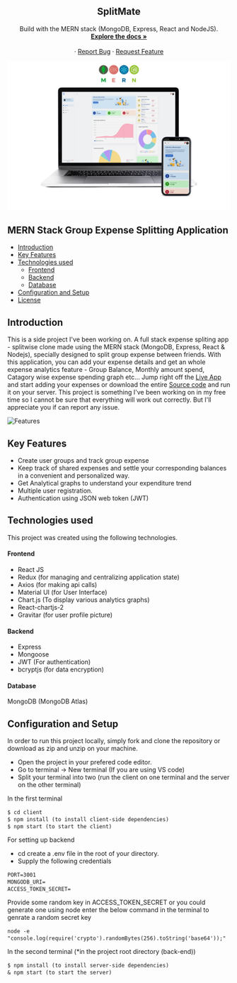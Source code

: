 <div align="center">
<!--   <a href="https://splitapp-rnjo.onrender.com/"> -->
<!--     <img src="https://github.com/ikrishnendu/SplitMate/blob/master/client/public/static/logo.png?raw=true" alt="Logo" width="80" height="80"> -->
<!--   </a> -->

  <h2 align="center">SplitMate</h2>

  <p align="center">
    Build with the MERN stack (MongoDB, Express, React and NodeJS).
    <br />
    <a href="https://github.com/ikrishnendu/SplitMate/"><strong>Explore the docs »</strong></a>
    <br />
    <br />
<!--     <a href="https://splitapp-rnjo.onrender.com/">View Demo</a> -->
    ·
    <a href="https://github.com/ikrishnendu/SplitMate/issues">Report Bug</a>
    ·
    <a href="https://github.com/ikrishnendu/SplitMate/issues">Request Feature</a>
  </p>
</div>

![SplitMate](https://raw.githubusercontent.com/ikrishnendu/SplitMate/master/Screenshots/dashboard-main-transparent.png)

## MERN Stack Group Expense Splitting Application

- [Introduction](#introduction)
- [Key Features](#key-features)
- [Technologies used](#technologies-used)
  - [Frontend](#frontend)
  - [Backend](#backend)
  - [Database](#database)
- [Configuration and Setup](#configuration-and-setup)
- [License](#license)

## Introduction

This is a side project I've been working on. A full stack expense spliting app - splitwise clone made using the MERN stack (MongoDB, Express, React & Nodejs), specially designed to split group expense between friends. With this application, you can add your expense details and get an whole expense analytics feature - Group Balance, Monthly amount spend, Catagory wise expense spending graph etc... Jump right off the [Live App](https://) and start adding your expenses or download the entire [Source code](https://github.com/tuzup/SplitApp/) and run it on your server. This project is something I've been working on in my free time so I cannot be sure that everything will work out correctly. But I'll appreciate you if can report any issue.

![Features](https://raw.githubusercontent.com/ikrishnendu/SplitMate/master/Screenshots/combined-screenshot.png)

## Key Features

- Create user groups and track group expense
- Keep track of shared expenses and settle your corresponding balances in a convenient and personalized way.
- Get Analytical graphs to understand your expenditure trend
- Multiple user registration.
- Authentication using JSON web token (JWT)

## Technologies used

This project was created using the following technologies.

#### Frontend

- React JS
- Redux (for managing and centralizing application state)
- Axios (for making api calls)
- Material UI (for User Interface)
- Chart.js (To display various analytics graphs)
- React-chartjs-2
- Gravitar (for user profile picture)

#### Backend

- Express
- Mongoose
- JWT (For authentication)
- bcryptjs (for data encryption)

#### Database

MongoDB (MongoDB Atlas)

## Configuration and Setup

In order to run this project locally, simply fork and clone the repository or download as zip and unzip on your machine.

- Open the project in your prefered code editor.
- Go to terminal -> New terminal (If you are using VS code)
- Split your terminal into two (run the client on one terminal and the server on the other terminal)

In the first terminal

```
$ cd client
$ npm install (to install client-side dependencies)
$ npm start (to start the client)
```

For setting up backend

- cd create a .env file in the root of your directory.
- Supply the following credentials

```
PORT=3001
MONGODB_URI=
ACCESS_TOKEN_SECRET=

```

Provide some random key in ACCESS_TOKEN_SECRET or you could generate one using node enter the below command in the terminal to genrate a random secret key

```
node -e "console.log(require('crypto').randomBytes(256).toString('base64'));"
```

In the second terminal (\*in the project root directory (back-end))

```
$ npm install (to install server-side dependencies)
& npm start (to start the server)
```
